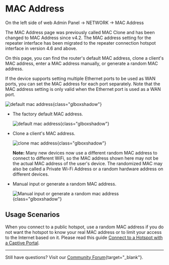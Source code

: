 # MAC Address

On the left side of web Admin Panel -> NETWORK -> MAC Address

The MAC Address page was previously called MAC Clone and has been changed to MAC Address since v4.2.
The MAC address setting for the repeater interface has been migrated to the repeater connection hotspot interface in version 4.6 and above.

On this page, you can find the router's default MAC address, clone a client's MAC address, enter a MAC address manually, or generate a random MAC address.

If the device supports setting multiple Ethernet ports to be used as WAN ports, you can set the MAC address for each port separately. Note that the MAC address setting is only valid when the Ethernet port is used as a WAN port.

![default mac address](images/mac_address/mac_address.png){class="glboxshadow"}

* The factory default MAC address.

    ![default mac address](images/mac_address/factory_default.png){class="glboxshadow"}

* Clone a client's MAC address.

    ![clone mac address](images/mac_address/clone.png){class="glboxshadow"}

    **Note:** Many new devices now use a different random MAC address to connect to different WiFi, so the MAC address shown here may not be the actual MAC address of the user's device. The randomized MAC may also be called a Private Wi-Fi Address or a random hardware address on different devices.

* Manual input or generate a random MAC address.

    ![Manual input or generate a random mac address](images/mac_address/manual.png){class="glboxshadow"}

## Usage Scenarios

When you connect to a public hotspot, use a random MAC address if you do not want the hotspot to know your real MAC address or to limit your access to the Internet based on it. Please read this guide [Connect to a Hotspot with a Captive Portal](../faq/connect_to_a_hotspot_with_captive_portal.md).

---

Still have questions? Visit our [Community Forum](https://forum.gl-inet.com){target="_blank"}.
